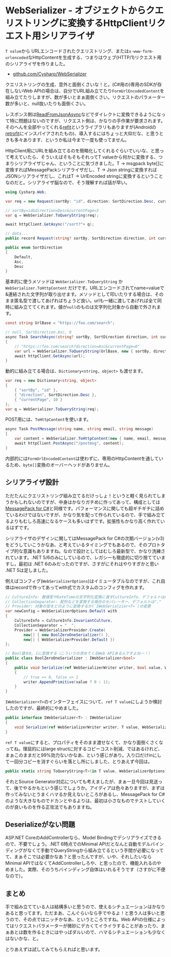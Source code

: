 # WebSerializer - オブジェクトからクエリストリングに変換するHttpClientリクエスト用シリアライザ

`T value`から URLエンコードされたクエリストリング、または`x-www-form-urlencoded`なHttpContentを生成する、つまりはウェブ(HTTP/1)リクエスト用のシリアライザを作りました。

* [github.com/Cysharp/WebSerializer](https://github.com/Cysharp/WebSerializer/)

クエリストリングの生成、意外と面倒くさいな！と。(C#用の)専用のSDKが存在しないWeb APIの場合は、自分でURL組み立てたり`FormUrlEncodedContent`を組み立てたりしますが、数が多いとまぁ面倒くさい。リクエストのパラメーター数が多いと、null抜いたりも面倒くさい。

レスポンス側は[ReadFromJsonAsync](https://docs.microsoft.com/ja-jp/dotnet/api/system.net.http.json.httpcontentjsonextensions.readfromjsonasync?view=net-6.0)などでダイレクトに変換できるようになって特に問題はないのですが、リクエスト側は、かなりの手作業が要求されます。そのへんを全部やってくれる[refit](https://github.com/reactiveui/refit)というライブラリもありますが(Androidの[retrofit](https://github.com/square/retrofit)にインスパイアされたもの)、導入するにはちょっと大仰だな、と思うときも多々あります、というか私は今まで一度も使ってません。

HttpClient用にURLを組み立てるのを簡略化してくれるぐらいでいいな、と思って考えていたら、そういえばそもそもそれってT valueから何かに変換する、つまりシリアライザじゃん、ということに気づきました。T -> msgpack byte[]に変換すればMessagePackシリアライザだし、T -> Json stringに変換すればJSONシリアライザだし、これはT -> UrlEncoded stringに変換するということなのだと。シリアライザ脳なので、そう理解すれば話が早い。

```csharp
using Cysharp.Web;

var req = new Request(sortBy: "id", direction: SortDirection.Desc, currentPage: 3)

// sortBy=id&direction=Desc&currentPage=3
var q = WebSerializer.ToQueryString(req);

await httpClient.GetAsync("/sort?"+ q);

// data...
public record Request(string? sortBy, SortDirection direction, int currentPage);

public enum SortDirection
{
    Default,
    Asc,
    Desc
}
```

基本的に使うメソッドは `WebSerializer.ToQueryString` か `WebSerializer.ToHttpContent` だけです。URLエンコードされてname=valueで&連結された文字列が取り出せます。メソッドとして叩いたりする場合は、そのまま匿名型で渡してあげればちょうど良い。urlも一緒に渡してあげれば全て同時に組み立ててくれます。値が`null`のものは文字列化対象から自動で外されます。

```csharp
const string UrlBase = "https://foo.com/search";

// null, SortDirection.Asc, 0
async Task SearchAsync(string? sortBy, SortDirection direction, int currentPage)
{
    // "https://foo.com/search?direction=Asc&currentPage=0"
    var url = WebSerializer.ToQueryString(UrlBase, new { sortBy, direction, currentPage });
    await httpClient.GetAsync(url);
}
```

動的に組み立てる場合は、`Dictionary<string, object>` も渡せます。

```csharp
var req = new Dictionary<string, object>
{
    { "sortBy", "id" },
    { "direction", SortDirection.Desc },
    { "currentPage", 10 }
};
var q = WebSerializer.ToQueryString(req);
```

POST用には、`ToHttpContent`を使います。

```csharp
async Task PostMessage(string name, string email, string message)
{
    var content = WebSerializer.ToHttpContent(new { name, email, message });
    await httpClient.PostAsync("/postmsg", content);
}
```

内部的には`FormUrlEncodedContent`は使わずに、専用のHttpContentを通しているため、`byte[]`変換のオーバーヘッドがありません。

シリアライザ設計
---
ただたんにクエリストリング組み立てるだけっしょ！というと軽く見られてしまうかもしれないのですが、中身はかなりガチめに作ってあって、構成としては[MessagePack for C#](https://github.com/neuecc/MessagePack-CSharp/)と同様です。パフォーマンスに関しても超ギチギチに詰めているわけではないですが、かなり気を配って作られているので、手で組み立てるよりもむしろ高速になるケースも多いはずです。拡張性もかなり高く作れているはずです。

シリアライザのデザインに関してはMessagePack for C#の次期バージョン(v3)をどうしていこうかなあ、と考えているタイミングでもあるので、そのプロトタイプ的な意識もありますね。なので設計としてはむしろ最新型で、かなり洗練されています。.NET 5/6のみにしているので、レガシーも徹底的に切り捨てていますし。最初は .NET 6のみだったのですが、さすがにそれはやりすぎかと思い .NET 5は足しました。

例えばコンフィグ(`WebSerializerOptions`)はイミュータブルなのですが、これ自体はrecordで作ってあってwith式でカスタムのコンフィグを作れます。

```csharp
// CultureInfo: 数値型やDateTimeの文字列化変換に渡すCultureInfo、デフォルトはnull
// CollectionSeparator: 配列などを変換する場合のセパレーター、デフォルトは","
// Provider: 対象の型をどのように変換するか(`IWebSerialzier<T>`)の変更
var newConfig = WebSerializerOptions.Default with
{
    CultureInfo = CultureInfo.InvariantCulture,
    CollectionSeparator = "  ",
    Provider = WebSerializerProvider.Create(
        new[] { new BoolZeroOneSerializer() },
        new[] { WebSerializerProvider.Default })
};

// Bool値を0, 1に変換する（こういうの求めてくるWeb APIあるんですよねー！）
public class BoolZeroOneSerializer : IWebSerializer<bool>
{
    public void Serialize(ref WebSerializerWriter writer, bool value, WebSerializerOptions options)
    {
        // true => 0, false => 1
        writer.AppendPrimitive(value ? 0 : 1);
    }
}
```

`IWebSerializer<T>`のインターフェイスについて、`ref T value`にしようか検討したのですが、最終的にやめました。

```csharp
public interface IWebSerializer<T> : IWebSerializer
{
    void Serialize(ref WebSerializerWriter writer, T value, WebSerializerOptions options);
}
```

`ref T value`にすると、プロパティをそのまま渡せなくて、かなり面倒くさくなってね。理屈的にはlarge structに対するコピーコスト削減、ではあるけれど、まぁこのままだと99%効力ないかなあ、という感じがあり。入り口だけinにして一回分コピーを消すぐらいを落とし所にしました、とりあえず今回は。

```csharp
public static string ToQueryString<T>(in T value, WebSerializerOptions? options = default)
```

それとSource Generator対応についても考えましたが、まぁ一旦今回は見送って、後でやるかもという感じでしょうか。アイディアは色々ありますが、まずは作ってみないとうまくハマるか見えないところがあるし、MessagePack for C#のような大きなものでドカンとやるよりは、最初は小さなものでテストしていくのが良いものを作る正攻法でもありますね。

Deserializeがない問題
---
ASP.NET CoreのAddControllerなら、Model Bindingでデシリアライズできるので、不要でしょう。.NET 6時点でのMinimal APIだとなんと自動モデルバインディングがなくて手動でQueryStringから組み立てるという手間が必要になってて、まぁそこでは必要かなあ？と思ったんですが、いや、それしたいならMinimal APIではなくてAddControllerしろや、と思ったので、機能入れるのやめました。実際、そのうちバインディング自体はいれるそうです（さすがに不便なので）。

まとめ
---
手で組み立てている人は結構多いと思うので、使えるシチュエーションはかなりあると思ってます。ただまあ、こんぐらいなら手でやるよ！と思う人は多いと思うので、その点ではニッチかなあ、というところですね。Web APIの仕様によってはリクエストパラメーターが微妙にデカくてイライラすることがあったり、まぁあとは数を作るときにはやっぱダルいので、ハマるシチュエーションも少なくはないかな、と。

とりあえずは試してみてもらえればと思います。